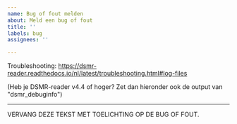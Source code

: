 ```yaml
---
name: Bug of fout melden
about: Meld een bug of fout
title: ''
labels: bug
assignees: ''

---
```


Troubleshooting: https://dsmr-reader.readthedocs.io/nl/latest/troubleshooting.html#log-files

(Heb je DSMR-reader v4.4 of hoger? Zet dan hieronder ook de output van "dsmr_debuginfo") 

---

VERVANG DEZE TEKST MET TOELICHTING OP DE BUG OF FOUT.
